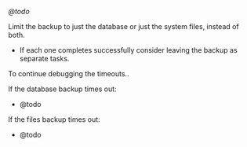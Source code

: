 _@todo_

Limit the backup to just the database or just the system files, instead of both.

* If each one completes successfully consider leaving the backup as separate tasks.

To continue debugging the timeouts..

If the database backup times out:

* @todo

If the files backup times out:

* @todo
